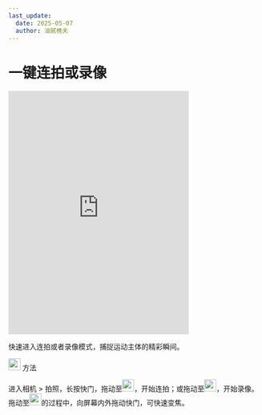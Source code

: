 ```yaml
---
last_update:
  date: 2025-05-07
  author: 油腻樵夫
---
```


# 一键连拍或录像

<iframe src="https://tips-p01-drcn.dbankcdn.cn/MODEL/EMUI/C00B030/resource/card/202508061ZsslO/zh-cn/image/video/20005877_f003_quickshot.mp4#toolbar=0" scrolling="no" border="0" frameborder="no" framespacing="0" allowfullscreen="true" width="360" height="486"> </iframe>

快速进入连拍或者录像模式，捕捉运动主体的精彩瞬间。

<img src="https://tips-p01-drcn.dbankcdn.cn/MODEL/EMUI/C00B030/resource/card/202503041becsx/zh-cn/image/common/buttons/fig_method.png" width="24" height="24"/> 方法

进入相机 > 拍照，长按快门，拖动至<img src="https://tips-p01-drcn.dbankcdn.cn/MODEL/EMUI/C00B030/resource/card/202508061ZsslO/zh-cn/image/common/buttons/ic_camera_mode.png" width="24" height="24"/>，开始连拍；或拖动至<img src="https://tips-p01-drcn.dbankcdn.cn/MODEL/EMUI/C00B030/resource/card/202508061ZsslO/zh-cn/image/common/buttons/ic_camera_modes_video.png" width="24" height="24"/>，开始录像。拖动至<img src="https://tips-p01-drcn.dbankcdn.cn/MODEL/EMUI/C00B030/resource/card/202508061ZsslO/zh-cn/image/common/buttons/ic_camera_modes_video.png" width="24" height="24"/>的过程中，向屏幕内外拖动快门，可快速变焦。

